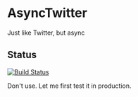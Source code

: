 # AsyncTwitter

Just like Twitter, but async

## Status

[![Build Status](https://travis-ci.org/PeeHaa/AsyncTwitter.svg?branch=master)](https://travis-ci.org/PeeHaa/AsyncTwitter)

Don't use. Let me first test it in production.
